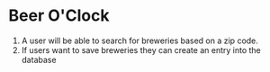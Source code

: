 # Beer O'Clock

1. A user will be able to search for breweries based on a zip code.
2. If users want to save breweries they can create an entry into the database

